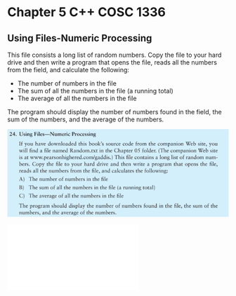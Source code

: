 # Chapter 5 C++ COSC 1336

## Using Files-Numeric Processing

This file consists a long list of random numbers. Copy the file to your hard drive and then write a program that opens the file, reads all the numbers from the field, and calculate the following:

*  The number of numbers in the file
* The sum of all the numbers in the file (a running total)
* The average of all the numbers in the file

The program should display the number of numbers found in the field, the sum of the numbers, and the average of the numbers.

![Book Excerpt](chapter5.png)


![PDF Design](a5maindesign.pdf)
